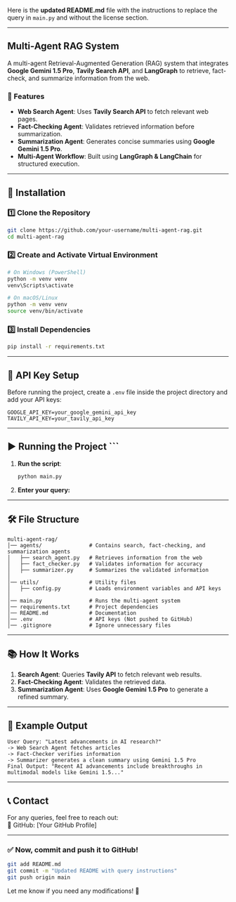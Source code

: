 Here is the **updated README.md** file with the instructions to replace the query in `main.py` and without the license section.  

---

## **Multi-Agent RAG System**  
A multi-agent Retrieval-Augmented Generation (RAG) system that integrates **Google Gemini 1.5 Pro**, **Tavily Search API**, and **LangGraph** to retrieve, fact-check, and summarize information from the web.  

### **📌 Features**
- **Web Search Agent**: Uses **Tavily Search API** to fetch relevant web pages.  
- **Fact-Checking Agent**: Validates retrieved information before summarization.  
- **Summarization Agent**: Generates concise summaries using **Google Gemini 1.5 Pro**.  
- **Multi-Agent Workflow**: Built using **LangGraph & LangChain** for structured execution.  

---

## **🚀 Installation**
### **1️⃣ Clone the Repository**
```sh
git clone https://github.com/your-username/multi-agent-rag.git
cd multi-agent-rag
```

### **2️⃣ Create and Activate Virtual Environment**
```sh
# On Windows (PowerShell)
python -m venv venv
venv\Scripts\activate

# On macOS/Linux
python -m venv venv
source venv/bin/activate
```

### **3️⃣ Install Dependencies**
```sh
pip install -r requirements.txt
```

---

## **🔑 API Key Setup**
Before running the project, create a `.env` file inside the project directory and add your API keys:  

```env
GOOGLE_API_KEY=your_google_gemini_api_key
TAVILY_API_KEY=your_tavily_api_key
```

---

## **▶️ Running the Project**  ```
1. **Run the script**:
   ```sh
   python main.py
   ```
2. **Enter your query:** 
---

## **🛠 File Structure**
```
multi-agent-rag/
│── agents/               # Contains search, fact-checking, and summarization agents
│   ├── search_agent.py   # Retrieves information from the web
│   ├── fact_checker.py   # Validates information for accuracy
│   ├── summarizer.py     # Summarizes the validated information
│
│── utils/                # Utility files
│   ├── config.py         # Loads environment variables and API keys
│
│── main.py               # Runs the multi-agent system
│── requirements.txt      # Project dependencies
│── README.md             # Documentation
│── .env                  # API keys (Not pushed to GitHub)
│── .gitignore            # Ignore unnecessary files
```

---

## **📚 How It Works**
1. **Search Agent**: Queries **Tavily API** to fetch relevant web results.  
2. **Fact-Checking Agent**: Validates the retrieved data.  
3. **Summarization Agent**: Uses **Google Gemini 1.5 Pro** to generate a refined summary.  

---

## **📌 Example Output**
```
User Query: "Latest advancements in AI research?"
-> Web Search Agent fetches articles
-> Fact-Checker verifies information
-> Summarizer generates a clean summary using Gemini 1.5 Pro
Final Output: "Recent AI advancements include breakthroughs in multimodal models like Gemini 1.5..."
```

---

## **📞 Contact**
For any queries, feel free to reach out:  
🔗 GitHub: [Your GitHub Profile]  

---

### **✅ Now, commit and push it to GitHub!**
```sh
git add README.md
git commit -m "Updated README with query instructions"
git push origin main
```

Let me know if you need any modifications! 🚀
